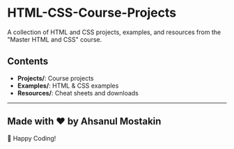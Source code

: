 # HTML-CSS-Course-Projects

A collection of HTML and CSS projects, examples, and resources from the "Master HTML and CSS" course.

## Contents
- **Projects/**: Course projects
- **Examples/**: HTML & CSS examples
- **Resources/**: Cheat sheets and downloads

---
Made with ❤️ by **Ahsanul Mostakin**
---
🎉 Happy Coding!
